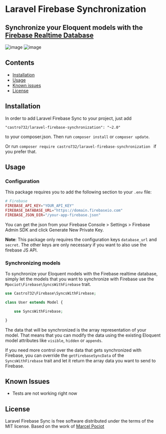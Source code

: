 # Laravel Firebase Synchronization
## Synchronize your Eloquent models with the [Firebase Realtime Database](https://firebase.google.com/docs/database/)

![image](http://img.shields.io/packagist/v/castro732/laravel-firebase-synchronization.svg?style=flat)
![image](http://img.shields.io/packagist/l/castro732/laravel-firebase-synchronization.svg?style=flat)
<!-- [![Build Status](https://travis-ci.org/mpociot/laravel-firebase-sync.svg?branch=master)](https://travis-ci.org/mpociot/laravel-firebase-sync) -->

## Contents

- [Installation](#installation)
- [Usage](#usage)
- [Known issues](#knowni)
- [License](#license)

<a name="installation" />

## Installation

In order to add Laravel Firebase Sync to your project, just add

    "castro732/laravel-firebase-synchronization": "~2.0"

to your composer.json. Then run `composer install` or `composer update`.

Or run `composer require castro732/laravel-firebase-synchronization ` if you prefer that.


<a name="usage" />

## Usage

### Configuration

This package requires you to add the following section to your `.env` file:

```php
# Firebase
FIREBASE_API_KEY="YOUR_API_KEY"
FIREBASE_DATABASE_URL="https://domain.firebaseio.com"
FIREBASE_JSON_DIR="/your-app-firebase.json"
```

You can get the json from your Firebase Console > Settings > Firebase Admin SDK and click Generate New Private Key.


**Note**: This package only requires the configuration keys `database_url` and `secret`. The other keys are only necessary if you want to also use the firebase JS API. 

### Synchronizing models

To synchronize your Eloquent models with the Firebase realtime database, simply let the models that you want to synchronize with Firebase use the `Mpociot\Firebase\SyncsWithFirebase` trait.

```php
use Castro732\Firebase\SyncsWithFirebase;

class User extends Model {

    use SyncsWithFirebase;

}
```

The data that will be synchronized is the array representation of your model. That means that you can modify the data using the existing Eloquent model attributes like `visible`, `hidden` or `appends`.

If you need more control over the data that gets synchronized with Firebase, you can override the `getFirebaseSyncData` of the `SyncsWithFirebase` trait and let it return the array data you want to send to Firebase.

<a name="knowni" />

## Known Issues

- Tests are not working right now

<a name="license" />

## License

Laravel Firebase Sync is free software distributed under the terms of the MIT license.
Based on the work of [Marcel Pociot](https://github.com/mpociot)

